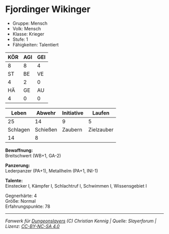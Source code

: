 # Fjordinger Wikinger  
- Gruppe: Mensch  
- Volk: Mensch  
- Klasse: Krieger  
- Stufe: 1  
- Fähigkeiten: Talentiert  


| KÖR | AGI | GEI |  
| --- | --- | --- |  
| 8   | 8   | 4   |
| ST  | BE  | VE  |  
| 4   | 2   | 0   |
| HÄ  | GE  | AU  |  
| 4   | 0   | 0   |


| Leben    | Abwehr   | Initiative | Laufen     |
| -------- | -------- | ---------- | ---------- |
| 25       | 14       | 9          | 5          |
| Schlagen | Schießen | Zaubern    | Zielzauber |
| 14       | 8        |            |            |

**Bewaffnung:**  
Breitschwert (WB+1, GA-2)

**Panzerung:**  
Lederpanzer (PA+1), Metallhelm (PA+1, INI-1)

**Talente:**  
Einstecker I, Kämpfer I, Schlachtruf I, Schwimmen I, Wissensgebiet I

Gegnerhärte: 4  
Größe: Normal  
Erfahrungspunkte: 78  



___
*Fanwerk für [Dungeonslayers](https://www.dungeonslayers.net/) (C) Christian Kennig | Quelle: Slayerforum | Lizenz: [CC-BY-NC-SA 4.0](https://creativecommons.org/licenses/by-nc-sa/4.0/deed.de)*